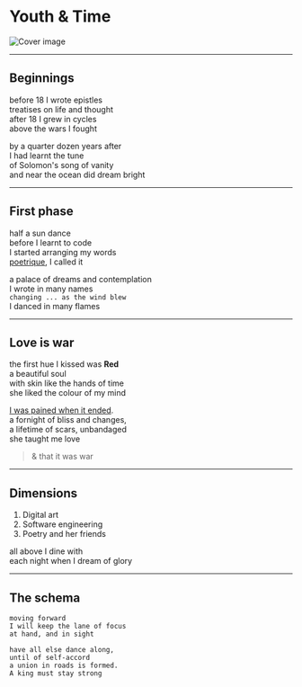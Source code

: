 # Youth & Time

![Cover image](https://null-assetz.netlify.app/images/art/24072021-youth-and-time.png)

---

## Beginnings

before 18 I wrote epistles  
treatises on life and thought  
after 18 I grew in cycles  
above the wars I fought

by a quarter dozen years after  
I had learnt the tune  
of Solomon's song of vanity  
and near the ocean did dream bright

---

## First phase

half a sun dance  
before I learnt to code  
I started arranging my words  
[poetrique](https://poetrique.github.io/archives/), I called it

a palace of dreams and contemplation  
I wrote in many names  
`changing ... as the wind blew`  
I danced in many flames

---

## Love is war

the first hue I kissed was **Red**  
a beautiful soul  
with skin like the hands of time  
she liked the colour of my mind

[I was pained when it ended](https://ilovedred.netlify.app/).  
a fornight of bliss and changes,  
a lifetime of scars, unbandaged  
she taught me love

> & that it was war

---

## Dimensions

1. Digital art
1. Software engineering
1. Poetry and her friends

all above I dine with  
each night when I dream of glory

---

## The schema

```
moving forward
I will keep the lane of focus
at hand, and in sight

have all else dance along,
until of self-accord
a union in roads is formed.
A king must stay strong
```
